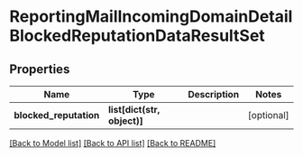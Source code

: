 # ReportingMailIncomingDomainDetailBlockedReputationDataResultSet

## Properties
Name | Type | Description | Notes
------------ | ------------- | ------------- | -------------
**blocked_reputation** | **list[dict(str, object)]** |  | [optional] 

[[Back to Model list]](../README.md#documentation-for-models) [[Back to API list]](../README.md#documentation-for-api-endpoints) [[Back to README]](../README.md)

